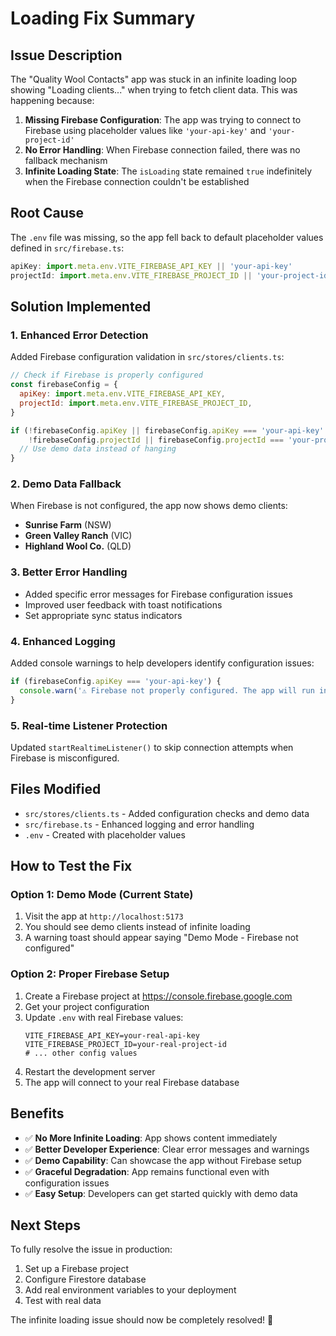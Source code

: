 # Loading Fix Summary

## Issue Description
The "Quality Wool Contacts" app was stuck in an infinite loading loop showing "Loading clients..." when trying to fetch client data. This was happening because:

1. **Missing Firebase Configuration**: The app was trying to connect to Firebase using placeholder values like `'your-api-key'` and `'your-project-id'`
2. **No Error Handling**: When Firebase connection failed, there was no fallback mechanism
3. **Infinite Loading State**: The `isLoading` state remained `true` indefinitely when the Firebase connection couldn't be established

## Root Cause
The `.env` file was missing, so the app fell back to default placeholder values defined in `src/firebase.ts`:
```javascript
apiKey: import.meta.env.VITE_FIREBASE_API_KEY || 'your-api-key'
projectId: import.meta.env.VITE_FIREBASE_PROJECT_ID || 'your-project-id'
```

## Solution Implemented

### 1. Enhanced Error Detection
Added Firebase configuration validation in `src/stores/clients.ts`:
```javascript
// Check if Firebase is properly configured
const firebaseConfig = {
  apiKey: import.meta.env.VITE_FIREBASE_API_KEY,
  projectId: import.meta.env.VITE_FIREBASE_PROJECT_ID,
}

if (!firebaseConfig.apiKey || firebaseConfig.apiKey === 'your-api-key' || 
    !firebaseConfig.projectId || firebaseConfig.projectId === 'your-project-id') {
  // Use demo data instead of hanging
}
```

### 2. Demo Data Fallback
When Firebase is not configured, the app now shows demo clients:
- **Sunrise Farm** (NSW)
- **Green Valley Ranch** (VIC) 
- **Highland Wool Co.** (QLD)

### 3. Better Error Handling
- Added specific error messages for Firebase configuration issues
- Improved user feedback with toast notifications
- Set appropriate sync status indicators

### 4. Enhanced Logging
Added console warnings to help developers identify configuration issues:
```javascript
if (firebaseConfig.apiKey === 'your-api-key') {
  console.warn('⚠️ Firebase not properly configured. The app will run in demo mode.')
}
```

### 5. Real-time Listener Protection
Updated `startRealtimeListener()` to skip connection attempts when Firebase is misconfigured.

## Files Modified
- `src/stores/clients.ts` - Added configuration checks and demo data
- `src/firebase.ts` - Enhanced logging and error handling
- `.env` - Created with placeholder values

## How to Test the Fix

### Option 1: Demo Mode (Current State)
1. Visit the app at `http://localhost:5173`
2. You should see demo clients instead of infinite loading
3. A warning toast should appear saying "Demo Mode - Firebase not configured"

### Option 2: Proper Firebase Setup
1. Create a Firebase project at https://console.firebase.google.com
2. Get your project configuration
3. Update `.env` with real Firebase values:
   ```
   VITE_FIREBASE_API_KEY=your-real-api-key
   VITE_FIREBASE_PROJECT_ID=your-real-project-id
   # ... other config values
   ```
4. Restart the development server
5. The app will connect to your real Firebase database

## Benefits
- ✅ **No More Infinite Loading**: App shows content immediately
- ✅ **Better Developer Experience**: Clear error messages and warnings
- ✅ **Demo Capability**: Can showcase the app without Firebase setup
- ✅ **Graceful Degradation**: App remains functional even with configuration issues
- ✅ **Easy Setup**: Developers can get started quickly with demo data

## Next Steps
To fully resolve the issue in production:
1. Set up a Firebase project
2. Configure Firestore database
3. Add real environment variables to your deployment
4. Test with real data

The infinite loading issue should now be completely resolved! 🎉